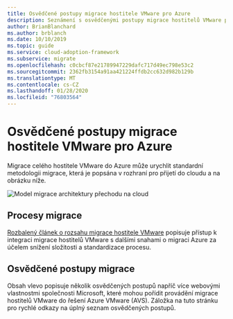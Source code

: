 ```yaml
---
title: Osvědčené postupy migrace hostitele VMware pro Azure
description: Seznámení s osvědčenými postupy migrace hostitelů VMware pro Azure
author: BrianBlanchard
ms.author: brblanch
ms.date: 10/10/2019
ms.topic: guide
ms.service: cloud-adoption-framework
ms.subservice: migrate
ms.openlocfilehash: c0cbcf87e21789947229dafc717d49ec798e53c2
ms.sourcegitcommit: 2362fb3154a91aa421224ffdb2cc632d982b129b
ms.translationtype: MT
ms.contentlocale: cs-CZ
ms.lasthandoff: 01/28/2020
ms.locfileid: "76803564"
---
```

# <a name="vmware-host-migration-best-practices-for-azure"></a>Osvědčené postupy migrace hostitele VMware pro Azure

Migrace celého hostitele VMware do Azure může urychlit standardní metodologii migrace, která je popsána v rozhraní pro přijetí do cloudu a na obrázku níže.

![Model migrace architektury přechodu na cloud](../../_images/operational-transformation-migrate.png)

## <a name="migration-processes"></a>Procesy migrace

[Rozbalený článek o rozsahu migrace hostitele VMware](../expanded-scope/vmware-host.md) popisuje přístup k integraci migrace hostitelů VMware s dalšími snahami o migraci Azure za účelem snížení složitosti a standardizace procesu.

## <a name="migration-best-practices"></a>Osvědčené postupy migrace

Obsah vlevo popisuje několik osvědčených postupů napříč více webovými vlastnostmi společnosti Microsoft, které mohou pořídit provádění migrace hostitelů VMware do řešení Azure VMware (AVS). Záložka na tuto stránku pro rychlé odkazy na úplný seznam osvědčených postupů.
